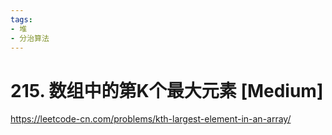 ```yaml
---
tags:
- 堆
- 分治算法
---
```


# 215. 数组中的第K个最大元素 [Medium]

<https://leetcode-cn.com/problems/kth-largest-element-in-an-array/>
